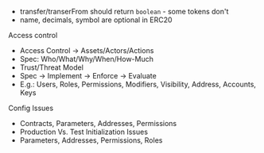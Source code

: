 - transfer/transerFrom should return `boolean` - some tokens don't
- name, decimals, symbol are optional in ERC20

Access control
- Access Control -> Assets/Actors/Actions
- Spec: Who/What/Why/When/How-Much
- Trust/Threat Model
- Spec -> Implement -> Enforce -> Evaluate
- E.g.: Users, Roles, Permissions, Modifiers, Visibility, Address, Accounts, Keys


Config Issues
- Contracts, Parameters, Addresses, Permissions
- Production Vs. Test
Initialization Issues
- Parameters, Addresses, Permissions, Roles